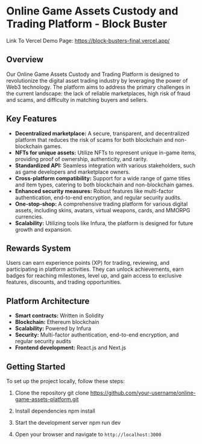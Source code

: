 # Online Game Assets Custody and Trading Platform - Block Buster
Link To Vercel Demo Page:
https://block-busters-final.vercel.app/
## Overview

Our Online Game Assets Custody and Trading Platform is designed to revolutionize the digital asset trading industry by leveraging the power of Web3 technology. The platform aims to address the primary challenges in the current landscape: the lack of reliable marketplaces, high risk of fraud and scams, and difficulty in matching buyers and sellers.

## Key Features

- **Decentralized marketplace:** A secure, transparent, and decentralized platform that reduces the risk of scams for both blockchain and non-blockchain games.
- **NFTs for unique assets:** Utilize NFTs to represent unique in-game items, providing proof of ownership, authenticity, and rarity.
- **Standardized API:** Seamless integration with various stakeholders, such as game developers and marketplace owners.
- **Cross-platform compatibility:** Support for a wide range of game titles and item types, catering to both blockchain and non-blockchain games.
- **Enhanced security measures:** Robust features like multi-factor authentication, end-to-end encryption, and regular security audits.
- **One-stop-shop:** A comprehensive trading platform for various digital assets, including skins, avatars, virtual weapons, cards, and MMORPG currencies.
- **Scalability:** Utilizing tools like Infura, the platform is designed for future growth and expansion.

## Rewards System

Users can earn experience points (XP) for trading, reviewing, and participating in platform activities. They can unlock achievements, earn badges for reaching milestones, level up, and gain access to exclusive features, discounts, and trading opportunities.

## Platform Architecture

- **Smart contracts:** Written in Solidity
- **Blockchain:** Ethereum blockchain
- **Scalability:** Powered by Infura
- **Security:** Multi-factor authentication, end-to-end encryption, and regular security audits
- **Frontend development:** React.js and Next.js

## Getting Started

To set up the project locally, follow these steps:

1. Clone the repository
    git clone https://github.com/your-username/online-game-assets-platform.git

2. Install dependencies
    npm install

3. Start the development server
    npm run dev

4. Open your browser and navigate to `http://localhost:3000`

